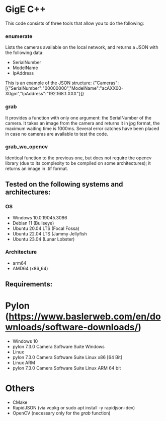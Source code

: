 # GigE C++

This code consists of three tools that allow you to do the following:

### enumerate
Lists the cameras available on the local network, and returns a JSON with the following data:

- SerialNumber
- ModelName
- IpAddress

This is an example of the JSON structure:
{"Cameras":[{"SerialNumber":"00000000","ModelName":"acAXX00-X0gm","IpAddress":"192.168.1.XXX"}]}

### grab
It provides a function with only one argument: the SerialNumber of the camera. It takes an image from the camera and returns it in jpg format, the maximum waiting time is 1000ms.
Several error catches have been placed in case no cameras are available to test the code.

### grab_wo_opencv
Identical function to the previous one, but does not require the opencv library (due to its complexity to be compiled on some architectures); it returns an image in .tif format.

## Tested on the following systems and architectures:

### OS
- Windows 10.0.19045.3086
- Debian 11 (Bullseye)
- Ubuntu 20.04 LTS (Focal Fossa)
- Ubuntu 22.04 LTS (Jammy Jellyfish
- Ubuntu 23.04 (Lunar Lobster)

### Architecture
- arm64
- AMD64 (x86_64)

## Requirements:

# Pylon (https://www.baslerweb.com/en/downloads/software-downloads/)
- Windows 10
-   pylon 7.3.0 Camera Software Suite Windows
- Linux
-   pylon 7.3.0 Camera Software Suite Linux x86 [64 Bit]
- Linux ARM
-   pylon 7.3.0 Camera Software Suite Linux ARM 64 bit

# Others
- CMake
- RapidJSON (via vcpkg or sudo apt install -y rapidjson-dev)
- OpenCV (necessary only for the *grab* function)




